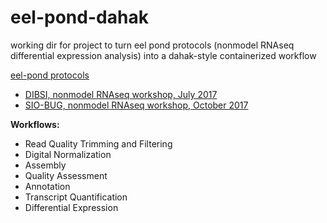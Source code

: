 # eel-pond-dahak
working dir for project to turn eel pond protocols (nonmodel RNAseq differential expression analysis) into a dahak-style containerized workflow

[eel-pond protocols](http://eel-pond.readthedocs.io/en/latest/)
* [DIBSI, nonmodel RNAseq workshop, July 2017](http://dibsi-rnaseq.readthedocs.io/en/latest/)
* [SIO-BUG, nonmodel RNAseq workshop, October 2017](http://rnaseq-workshop-2017.readthedocs.io/en/latest/index.html)

**Workflows:**
  - Read Quality Trimming and Filtering
  - Digital Normalization
  - Assembly
  - Quality Assessment
  - Annotation
  - Transcript Quantification 
  - Differential Expression
